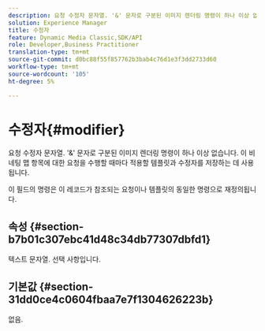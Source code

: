 ```yaml
---
description: 요청 수정자 문자열. '&' 문자로 구분된 이미지 렌더링 명령이 하나 이상 없습니다. 이 비네팅 맵 항목에 대한 요청을 수행할 때마다 적용할 템플릿과 수정자를 저장하는 데 사용됩니다.
solution: Experience Manager
title: 수정자
feature: Dynamic Media Classic,SDK/API
role: Developer,Business Practitioner
translation-type: tm+mt
source-git-commit: d0bc88f55f857762b3bab4c76d1e3f3dd2733d60
workflow-type: tm+mt
source-wordcount: '105'
ht-degree: 5%

---
```



# 수정자{#modifier}

요청 수정자 문자열. &#39;&amp;&#39; 문자로 구분된 이미지 렌더링 명령이 하나 이상 없습니다. 이 비네팅 맵 항목에 대한 요청을 수행할 때마다 적용할 템플릿과 수정자를 저장하는 데 사용됩니다.

이 필드의 명령은 이 레코드가 참조되는 요청이나 템플릿의 동일한 명령으로 재정의됩니다.

## 속성 {#section-b7b01c307ebc41d48c34db77307dbfd1}

텍스트 문자열. 선택 사항입니다.

## 기본값 {#section-31dd0ce4c0604fbaa7e7f1304626223b}

없음.
